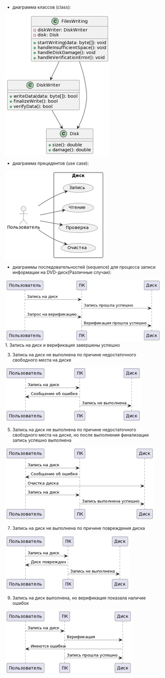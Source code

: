- диаграмма классов (class):
  
![class](https://github.com/dmtmlv/-11-1/blob/main/UML/screen/UML.LAB1.1.png)


- диаграмма прецедентов (use case):
  
![use_case](https://github.com/dmtmlv/-11-1/blob/main/UML/screen/UML.LAB1.2.png)


- диаграммы последовательностей (sequence) для процесса
записи информации на DVD-диск(Различные случаи):


   
![1](https://github.com/dmtmlv/-11-1/blob/main/UML/screen/UML.LAB1.3.1.png)   1. Запись на диск и верификация завершены успешно

3. Запись на диск не выполнена по причине недостаточного
свободного места на диске

![2](https://github.com/dmtmlv/-11-1/blob/main/UML/screen/UML.LAB1.3.2.png)

5. Запись на диск не выполнена по причине недостаточного
свободного места на диске, но после выполнения финализации
запись успешно выполнена

![3](https://github.com/dmtmlv/-11-1/blob/main/UML/screen/UML.LAB1.3.3.png)

7. Запись на диск не выполнена по причине повреждения диска
   
![4](https://github.com/dmtmlv/-11-1/blob/main/UML/screen/UML.LAB1.3.4.png)

9. Запись на диск выполнена, но верификация показала наличие
ошибок

![5](https://github.com/dmtmlv/-11-1/blob/main/UML/screen/UML.LAB1.3.5.png)
